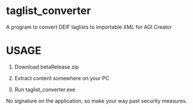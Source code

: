 # taglist_converter

A program to convert DEIF taglists to importable XML for AGI Creator

# USAGE

1. Download betaRelease.zip

2. Extract content somewhere on your PC

3. Run taglist_converter.exe


No signature on the application, so make your way past security measures. 